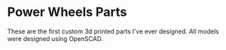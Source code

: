 # Power Wheels Parts

These are the first custom 3d printed parts I've ever designed. All models were designed using OpenSCAD.
